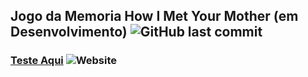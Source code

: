 ## Jogo da Memoria How I Met Your Mother (em Desenvolvimento) ![GitHub last commit](https://img.shields.io/github/last-commit/JhonatanSSantiago/curso-dio-jogo-da-memoria-himym-html-css-javascript?style=flat-square)
### [Teste Aqui](https://jhonatanssantiago.github.io/curso-dio-jogo-da-memoria-himym-html-css-javascript/) ![Website](https://img.shields.io/website?style=flat-square&url=https%3A%2F%2Fhimymmemorygame.vercel.app%2F)
